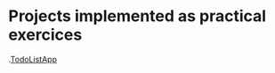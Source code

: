 # Projects implemented as practical exercices

.[TodoListApp](https://github.com/WWWCourses/TodoListApp)
<!-- .[GuessTheNumberGame](https://github.com/WWWCourses/GuessTheNumberGame)
.[QuizGame](https://github.com/WWWCourses/QuizGame) -->
